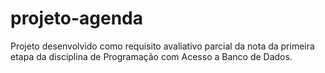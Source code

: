 # projeto-agenda
Projeto desenvolvido como requisito avaliativo parcial da nota da primeira etapa da disciplina de Programação com Acesso a Banco de Dados.
